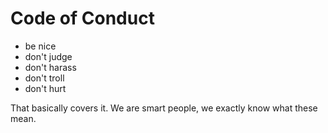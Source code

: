 # Code of Conduct

* be nice
* don't judge
* don't harass
* don't troll
* don't hurt

That basically covers it. We are smart people, we exactly know what these mean.
